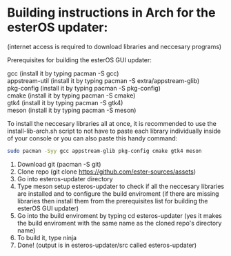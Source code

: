 # Building instructions in Arch for the esterOS updater:
(internet access is required to download libraries and neccesary programs)

Prerequisites for building the esterOS GUI updater:

gcc (install it by typing pacman -S gcc)\
appstream-util (install it by typing pacman -S extra/appstream-glib)\
pkg-config (install it by typing pacman -S pkg-config)\
cmake (install it by typing pacman -S cmake)\
gtk4 (install it by typing pacman -S gtk4)\
meson (install it by typing pacman -S meson)

To install the neccesary libraries all at once, it is recommended to use the install-lib-arch.sh script to not have to paste each library individually inside of your console or you can also paste this handy command:
```bash
sudo pacman -Syy gcc appstream-glib pkg-config cmake gtk4 meson
```

1. Download git (pacman -S git)
2. Clone repo (git clone https://github.com/ester-sources/assets)
3. Go into esteros-updater directory
4. Type meson setup esteros-updater to check if all the neccesary libraries are installed and to configure the build enviroment (if there are missing libraries then install them from the prerequisites list for building the esterOS GUI updater)
5. Go into the build enviroment by typing cd esteros-updater (yes it makes the build enviroment with the same name as the cloned repo's directory name)
6. To build it, type ninja
7. Done! (output is in esteros-updater/src called esteros-updater)
